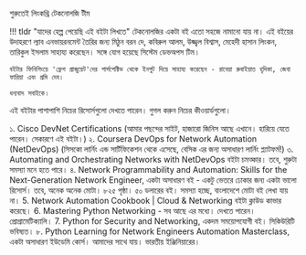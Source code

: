 শুরুতেই লিংকথ্রি টেকনোলজি টীম

!!! tldr "যাদের হেল্প পেয়েছি এই বইটা লিখতে"
    টেকনোলজির একটা বই এতো সহজে নামানো যায় না। এই বইয়ের উদাহরণে ল্যাব এনভায়রনমেন্ট তৈরির জন্য মিঠুন বরন দে, কবিরুল আলম, উজ্জ্বল বিশ্বাস, মেহেদী হাসান লিংকন, তারিকুল ইসলাম সাহায্য করেছেন। সঙ্গে যোগ হয়েছে সিস্টেম ডেভঅপস টিম।

    বইটার ফিনিশিংয়ে 'ফ্রেশ গ্রাজুয়েট'দের পার্সপেক্টিভ থেকে ইনপুট দিয়ে সাহায্য করেছেন - রাবেয়া রুবাইয়াত হৃদিকা, জেবা ফারিয়া এবং প্রমি দেব। 

    ধন্যবাদ সবাইকে।

এই বইটার পাশাপাশি নিচের রিসোর্সগুলো দেখতে পারেন। গুগল করুন নিচের কীওয়ার্ডগুলো।

১. Cisco DevNet Certifications (আমার পছন্দের সাইট, হাজারো জিনিস আছে এখানে। হারিয়ে যেতে পারেন। সেকারণে এই বইটা।)
২. Coursera DevOps for Network Automation (NetDevOps) (সিসকো লার্নিং এন্ড সার্টিফিকেশন থেকে এসেছে, বেসিক এর জন্য অসাধারণ লার্নিং প্ল্যাটফর্ম!)
৩. Automating and Orchestrating Networks with NetDevOps বইটা চমত্কার। তবে, শুরুটা সমস্যা মনে হতে পারে।
৪. Network Programmability and Automation: Skills for the Next-Generation Network Engineer, একটা অসাধারণ বই - একটু ভেতরে ঢোকার জন্য একটা ভালো রিসোর্স। তবে, অনেক অনেক মোটা। ৮২৫ পৃষ্ঠা। ৫০ ডলারের বই। সমস্যা হচ্ছে, বাংলাদেশে মোটা বই লেখা যায় না।
5. Network Automation Cookbook | Cloud & Networking বইটা ক্লাউড কাভার করেছে।
6. Mastering Python Networking - সব আছে এর মধ্যে। দেখতে পারেন। প্রোগ্রামেটিক্যালি।
7. Python for Security and Networking, একদম সময়োপযোগী বই। সিকিউরিটি ভবিষ্যত।
৮. Python Learning for Network Engineers Automation Masterclass, একটা অসাধারণ ইউডেমি কোর্স। আমাদের সাথে যায়। ভারতীয় ইঞ্জিনিয়ারের।